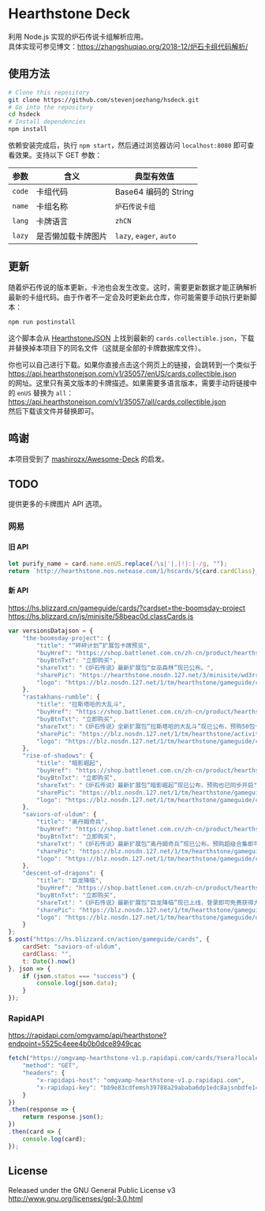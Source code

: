 # Hearthstone Deck

利用 Node.js 实现的炉石传说卡组解析应用。  
具体实现可参见博文：https://zhangshuqiao.org/2018-12/炉石卡组代码解析/

## 使用方法

```bash
# Clone this repository
git clone https://github.com/stevenjoezhang/hsdeck.git
# Go into the repository
cd hsdeck
# Install dependencies
npm install
```

依赖安装完成后，执行 `npm start`，然后通过浏览器访问 `localhost:8080` 即可查看效果。支持以下 GET 参数：

| 参数 | 含义 | 典型有效值 |
| - | - | - |
| `code` | 卡组代码 | Base64 编码的 String |
| `name` | 卡组名称 | `炉石传说卡组` |
| `lang` | 卡牌语言 | `zhCN` |
| `lazy` | 是否懒加载卡牌图片 | `lazy`, `eager`, `auto` |

## 更新

随着炉石传说的版本更新，卡池也会发生改变。这时，需要更新数据才能正确解析最新的卡组代码。由于作者不一定会及时更新此仓库，你可能需要手动执行更新脚本：
```bash
npm run postinstall
```

这个脚本会从 [HearthstoneJSON](https://hearthstonejson.com/docs/cards.html) 上找到最新的 `cards.collectible.json`，下载并替换掉本项目下的同名文件（这就是全部的卡牌数据库文件）。

你也可以自己进行下载。如果你直接点击这个网页上的链接，会跳转到一个类似于  
https://api.hearthstonejson.com/v1/35057/enUS/cards.collectible.json  
的网址。这里只有英文版本的卡牌描述。如果需要多语言版本，需要手动将链接中的 `enUS` 替换为 `all`：  
https://api.hearthstonejson.com/v1/35057/all/cards.collectible.json  
然后下载该文件并替换即可。

## 鸣谢

本项目受到了 [mashirozx/Awesome-Deck](https://github.com/mashirozx/Awesome-Deck) 的启发。

## TODO

提供更多的卡牌图片 API 选项。

### 网易

#### 旧 API

```js
let purify_name = card.name.enUS.replace(/\s|'|,|!|:|-/g, "");
return `http://hearthstone.nos.netease.com/1/hscards/${card.cardClass}__${card.id}_zhCN_${purify_name}.png`;
```

#### 新 API

https://hs.blizzard.cn/gameguide/cards/?cardset=the-boomsday-project
https://hs.blizzard.cn/js/minisite/58beac0d.classCards.js

```js
var versionsDatajson = {
	"the-boomsday-project": {
		"title": "“砰砰计划”扩展包卡牌预览",
		"buyHref": "https://shop.battlenet.com.cn/zh-cn/product/hearthstone-boomsday-project-cn",
		"buyBtnTxt": "立即购买",
		"shareTxt": "《炉石传说》最新扩展包“女巫森林”现已公布。",
		"sharePic": "https://hearthstone.nosdn.127.net/3/minisite/wd3rrew/share.jpg",
		"logo": "https://blz.nosdn.127.net/1/tm/hearthstone/gameguide/cards/the-boomsday-project-logo.png"
	},
	"rastakhans-rumble": {
		"title": "拉斯塔哈的大乱斗",
		"buyHref": "https://shop.battlenet.com.cn/zh-cn/product/hearthstone-rastakhans-rumble",
		"buyBtnTxt": "立即购买",
		"shareTxt": "《炉石传说》全新扩展包“拉斯塔哈的大乱斗”现已公布，预购50包卡包赠送萨满新英雄！",
		"sharePic": "https://blz.nosdn.127.net/1/tm/hearthstone/activities/rastakhans/share.jpg",
		"logo": "https://blz.nosdn.127.net/1/tm/hearthstone/gameguide/cards/rastakhans-rumble-logo.png"
	},
	"rise-of-shadows": {
		"title": "暗影崛起",
		"buyHref": "https://shop.battlenet.com.cn/zh-cn/product/hearthstone-rise-of-shadows",
		"buyBtnTxt": "立即购买",
		"shareTxt": "《炉石传说》最新扩展包“暗影崛起”现已公布，预购也已同步开启",
		"sharePic": "https://blz.nosdn.127.net/1/tm/hearthstone/gameguide/rise/share.jpg",
		"logo": "https://blz.nosdn.127.net/1/tm/hearthstone/gameguide/cards/rise-of-shadows-logo.png"
	},
	"saviors-of-uldum": {
		"title": "奥丹姆奇兵",
		"buyHref": "https://shop.battlenet.com.cn/zh-cn/product/hearthstone-saviors-of-uldum",
		"buyBtnTxt": "立即购买",
		"shareTxt": "《炉石传说》最新扩展包“奥丹姆奇兵”现已公布。预购超级合集即可获得德鲁伊新英雄“伊莉斯·逐星”。",
		"sharePic": "https://blz.nosdn.127.net/1/tm/hearthstone/gameguide/saviors-of-uldum/share.jpg",
		"logo": "https://blz.nosdn.127.net/1/tm/hearthstone/gameguide/cards/saviors-of-uldum-logo.png"
	},
	"descent-of-dragons": {
		"title": "巨龙降临",
		"buyHref": "https://shop.battlenet.com.cn/zh-cn/product/hearthstone-descent-of-dragons",
		"buyBtnTxt": "立即购买",
		"shareTxt": "《炉石传说》最新扩展包“巨龙降临”现已上线，登录即可免费获得大量福利。",
		"sharePic": "https://blz.nosdn.127.net/1/tm/hearthstone/gameguide/descent-of-dragons/share.jpg",
		"logo": "https://blz.nosdn.127.net/1/tm/hearthstone/gameguide/descent-of-dragons/logo.png"
	}
};
$.post("https://hs.blizzard.cn/action/gameguide/cards", {
	cardSet: "saviors-of-uldum",
	cardClass: "",
	t: Date().now()
}, json => {
	if (json.status === "success") {
		console.log(json.data);
	}
});
```

### RapidAPI

https://rapidapi.com/omgvamp/api/hearthstone?endpoint=5525c4eee4b0b0dce8949cac

```js
fetch("https://omgvamp-hearthstone-v1.p.rapidapi.com/cards/Ysera?locale=zhCN", {
	"method": "GET",
	"headers": {
		"x-rapidapi-host": "omgvamp-hearthstone-v1.p.rapidapi.com",
		"x-rapidapi-key": "bb9e83cdfemsh39788a29ababa6dp1edc8ajsnbdfe142ae585"
	}
})
.then(response => {
	return response.json();
})
.then(card => {
	console.log(card);
});
```

## License

Released under the GNU General Public License v3  
http://www.gnu.org/licenses/gpl-3.0.html

